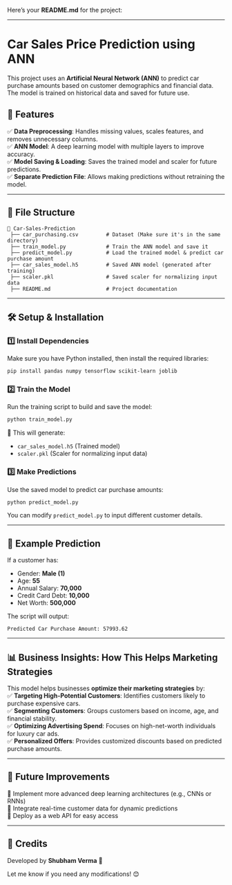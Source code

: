 Here’s your **README.md** for the project:  

---

# **Car Sales Price Prediction using ANN**  

This project uses an **Artificial Neural Network (ANN)** to predict car purchase amounts based on customer demographics and financial data. The model is trained on historical data and saved for future use.

## **📌 Features**
✅ **Data Preprocessing**: Handles missing values, scales features, and removes unnecessary columns.  
✅ **ANN Model**: A deep learning model with multiple layers to improve accuracy.  
✅ **Model Saving & Loading**: Saves the trained model and scaler for future predictions.  
✅ **Separate Prediction File**: Allows making predictions without retraining the model.  

---

## **📂 File Structure**
```
📂 Car-Sales-Prediction
 ├── car_purchasing.csv         # Dataset (Make sure it's in the same directory)
 ├── train_model.py             # Train the ANN model and save it
 ├── predict_model.py           # Load the trained model & predict car purchase amount
 ├── car_sales_model.h5         # Saved ANN model (generated after training)
 ├── scaler.pkl                 # Saved scaler for normalizing input data
 ├── README.md                  # Project documentation
```

---

## **🛠️ Setup & Installation**
### **1️⃣ Install Dependencies**
Make sure you have Python installed, then install the required libraries:
```bash
pip install pandas numpy tensorflow scikit-learn joblib
```

### **2️⃣ Train the Model**
Run the training script to build and save the model:
```bash
python train_model.py
```
🔹 This will generate:
- `car_sales_model.h5` (Trained model)
- `scaler.pkl` (Scaler for normalizing input data)

### **3️⃣ Make Predictions**
Use the saved model to predict car purchase amounts:
```bash
python predict_model.py
```
You can modify `predict_model.py` to input different customer details.

---

## **🔮 Example Prediction**
If a customer has:
- Gender: **Male (1)**
- Age: **55**
- Annual Salary: **70,000**
- Credit Card Debt: **10,000**
- Net Worth: **500,000**

The script will output:
```
Predicted Car Purchase Amount: 57993.62
```

---

## **📊 Business Insights: How This Helps Marketing Strategies**
This model helps businesses **optimize their marketing strategies** by:  
✅ **Targeting High-Potential Customers**: Identifies customers likely to purchase expensive cars.  
✅ **Segmenting Customers**: Groups customers based on income, age, and financial stability.  
✅ **Optimizing Advertising Spend**: Focuses on high-net-worth individuals for luxury car ads.  
✅ **Personalized Offers**: Provides customized discounts based on predicted purchase amounts.  

---

## **📢 Future Improvements**
🔹 Implement more advanced deep learning architectures (e.g., CNNs or RNNs)  
🔹 Integrate real-time customer data for dynamic predictions  
🔹 Deploy as a web API for easy access  

---

## **🔗 Credits**
Developed by **Shubham Verma** 🚀  

Let me know if you need any modifications! 😊

